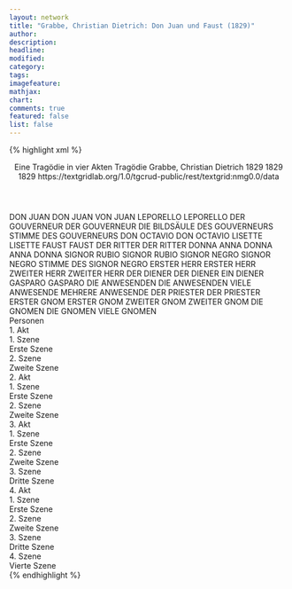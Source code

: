 ```yaml
---
layout: network
title: "Grabbe, Christian Dietrich: Don Juan und Faust (1829)"
author:
description:
headline:
modified:
category:
tags:
imagefeature: 
mathjax: 
chart: 
comments: true
featured: false
list: false
---
```

{% highlight xml %}
<?xml-model href="https://raw.githubusercontent.com/DLiNa/project/master/rules/lina.rnc"?><?xml-model href="https://raw.githubusercontent.com/DLiNa/project/master/rules/lina.sch"?>
<play xmlns="http://lina.digital">
  <header>
    <title>Don Juan und Faust</title>
    <subtitle>Eine Tragödie in vier Akten</subtitle>
    <genretitle>Tragödie</genretitle>
    <author>Grabbe, Christian Dietrich</author>
    <date type="print">1829</date>
    <date type="premiere">1829</date>
    <date type="written" when="1829">1829</date>
    <source>https://textgridlab.org/1.0/tgcrud-public/rest/textgrid:nmg0.0/data</source>
  </header>
  <personae>
    <character>
      <name>DON JUAN</name>
      <alias xml:id="don_juan">
        <name>DON JUAN</name>
      </alias>
      <alias xml:id="von_juan">
        <name>VON JUAN</name>
      </alias>
    </character>
    <character>
      <name>LEPORELLO</name>
      <alias xml:id="leporello">
        <name>LEPORELLO</name>
      </alias>
    </character>
    <character>
      <name>DER GOUVERNEUR</name>
      <alias xml:id="der_gouverneur">
        <name>DER GOUVERNEUR</name>
      </alias>
      <alias xml:id="die_bildsäule_des_gouverneurs">
        <name>DIE BILDSÄULE DES GOUVERNEURS</name>
      </alias>
      <alias xml:id="stimme_des_gouverneurs">
        <name>STIMME DES GOUVERNEURS</name>
      </alias>
    </character>
    <character>
      <name>DON OCTAVIO</name>
      <alias xml:id="don_octavio">
        <name>DON OCTAVIO</name>
      </alias>
    </character>
    <character>
      <name>LISETTE</name>
      <alias xml:id="lisette">
        <name>LISETTE</name>
      </alias>
    </character>
    <character>
      <name>FAUST</name>
      <alias xml:id="faust">
        <name>FAUST</name>
      </alias>
    </character>
    <character>
      <name>DER RITTER</name>
      <alias xml:id="der_ritter">
        <name>DER RITTER</name>
      </alias>
    </character>
    <character>
      <name>DONNA ANNA</name>
      <alias xml:id="donna_anna">
        <name>DONNA ANNA</name>
      </alias>
      <alias xml:id="donna">
        <name>DONNA</name>
      </alias>
    </character>
    <character>
      <name>SIGNOR RUBIO</name>
      <alias xml:id="signor_rubio">
        <name>SIGNOR RUBIO</name>
      </alias>
    </character>
    <character>
      <name>SIGNOR NEGRO</name>
      <alias xml:id="signor_negro">
        <name>SIGNOR NEGRO</name>
      </alias>
      <alias xml:id="stimme_des_signor_negro">
        <name>STIMME DES SIGNOR NEGRO</name>
      </alias>
    </character>
    <character>
      <name>ERSTER HERR</name>
      <alias xml:id="erster_herr">
        <name>ERSTER HERR</name>
      </alias>
    </character>
    <character>
      <name>ZWEITER HERR</name>
      <alias xml:id="zweiter_herr">
        <name>ZWEITER HERR</name>
      </alias>
    </character>
    <character>
      <name>DER DIENER</name>
      <alias xml:id="der_diener">
        <name>DER DIENER</name>
      </alias>
      <alias xml:id="ein_diener">
        <name>EIN DIENER</name>
      </alias>
    </character>
    <character>
      <name>GASPARO</name>
      <alias xml:id="gasparo">
        <name>GASPARO</name>
      </alias>
    </character>
    <character>
      <name>DIE ANWESENDEN</name>
      <alias xml:id="die_anwesenden">
        <name>DIE ANWESENDEN</name>
      </alias>
      <alias xml:id="viele_anwesende">
        <name>VIELE ANWESENDE</name>
      </alias>
      <alias xml:id="mehrere_anwesende">
        <name>MEHRERE ANWESENDE</name>
      </alias>
    </character>
    <character>
      <name>DER PRIESTER</name>
      <alias xml:id="der_priester">
        <name>DER PRIESTER</name>
      </alias>
    </character>
    <character>
      <name>ERSTER GNOM</name>
      <alias xml:id="erster_gnom">
        <name>ERSTER GNOM</name>
      </alias>
    </character>
    <character>
      <name>ZWEITER GNOM</name>
      <alias xml:id="zweiter_gnom">
        <name>ZWEITER GNOM</name>
      </alias>
    </character>
    <character>
      <name>DIE GNOMEN</name>
      <alias xml:id="die_gnomen">
        <name>DIE GNOMEN</name>
      </alias>
      <alias xml:id="viele_gnomen">
        <name>VIELE GNOMEN</name>
      </alias>
    </character>
  </personae>
  <text>
    <div>
      <head>Personen</head>
    </div>
    <div>
      <head>1. Akt</head>
      <div>
        <head>1. Szene</head>
        <div>
          <head>Erste Szene</head>
          <sp who="#don_juan">
            <amount n="56" unit="speech_acts"/>
            <amount n="1660" unit="words"/>
            <amount n="233" unit="lines"/>
            <amount n="8744" unit="chars"/>
          </sp>
          <sp who="#leporello">
            <amount n="42" unit="speech_acts"/>
            <amount n="1049" unit="words"/>
            <amount n="113" unit="lines"/>
            <amount n="5532" unit="chars"/>
          </sp>
          <sp who="#der_gouverneur">
            <amount n="14" unit="speech_acts"/>
            <amount n="318" unit="words"/>
            <amount n="48" unit="lines"/>
            <amount n="1847" unit="chars"/>
          </sp>
          <sp who="#don_octavio">
            <amount n="7" unit="speech_acts"/>
            <amount n="86" unit="words"/>
            <amount n="14" unit="lines"/>
            <amount n="441" unit="chars"/>
          </sp>
          <sp who="#lisette">
            <amount n="9" unit="speech_acts"/>
            <amount n="151" unit="words"/>
            <amount n="15" unit="lines"/>
            <amount n="720" unit="chars"/>
          </sp>
        </div>
      </div>
      <div>
        <head>2. Szene</head>
        <div>
          <head>Zweite Szene</head>
          <sp who="#faust">
            <amount n="22" unit="speech_acts"/>
            <amount n="2429" unit="words"/>
            <amount n="345" unit="lines"/>
            <amount n="12903" unit="chars"/>
          </sp>
          <sp who="#der_ritter">
            <amount n="22" unit="speech_acts"/>
            <amount n="729" unit="words"/>
            <amount n="111" unit="lines"/>
            <amount n="3967" unit="chars"/>
          </sp>
          <sp who="#der_gouverneur">
            <amount n="4" unit="speech_acts"/>
            <amount n="39" unit="words"/>
            <amount n="7" unit="lines"/>
            <amount n="192" unit="chars"/>
          </sp>
          <sp who="#don_octavio">
            <amount n="4" unit="speech_acts"/>
            <amount n="39" unit="words"/>
            <amount n="7" unit="lines"/>
            <amount n="194" unit="chars"/>
          </sp>
        </div>
      </div>
    </div>
    <div>
      <head>2. Akt</head>
      <div>
        <head>1. Szene</head>
        <div>
          <head>Erste Szene</head>
          <sp who="#leporello">
            <amount n="17" unit="speech_acts"/>
            <amount n="407" unit="words"/>
            <amount n="63" unit="lines"/>
            <amount n="2141" unit="chars"/>
          </sp>
          <sp who="#don_juan">
            <amount n="42" unit="speech_acts"/>
            <amount n="1271" unit="words"/>
            <amount n="194" unit="lines"/>
            <amount n="6779" unit="chars"/>
          </sp>
          <sp who="#donna_anna">
            <amount n="25" unit="speech_acts"/>
            <amount n="562" unit="words"/>
            <amount n="82" unit="lines"/>
            <amount n="2866" unit="chars"/>
          </sp>
          <sp who="#don_octavio">
            <amount n="12" unit="speech_acts"/>
            <amount n="218" unit="words"/>
            <amount n="35" unit="lines"/>
            <amount n="1139" unit="chars"/>
          </sp>
          <sp who="#der_ritter">
            <amount n="28" unit="speech_acts"/>
            <amount n="614" unit="words"/>
            <amount n="106" unit="lines"/>
            <amount n="3319" unit="chars"/>
          </sp>
          <sp who="#faust">
            <amount n="27" unit="speech_acts"/>
            <amount n="748" unit="words"/>
            <amount n="108" unit="lines"/>
            <amount n="3945" unit="chars"/>
          </sp>
        </div>
      </div>
      <div>
        <head>2. Szene</head>
        <div>
          <head>Zweite Szene</head>
          <sp who="#signor_rubio">
            <amount n="7" unit="speech_acts"/>
            <amount n="201" unit="words"/>
            <amount n="3" unit="lines"/>
            <amount n="1033" unit="chars"/>
          </sp>
          <sp who="#signor_negro">
            <amount n="16" unit="speech_acts"/>
            <amount n="419" unit="words"/>
            <amount n="42" unit="lines"/>
            <amount n="2227" unit="chars"/>
          </sp>
          <sp who="#don_juan">
            <amount n="23" unit="speech_acts"/>
            <amount n="381" unit="words"/>
            <amount n="60" unit="lines"/>
            <amount n="1933" unit="chars"/>
          </sp>
          <sp who="#leporello">
            <amount n="15" unit="speech_acts"/>
            <amount n="175" unit="words"/>
            <amount n="34" unit="lines"/>
            <amount n="938" unit="chars"/>
          </sp>
          <sp who="#der_gouverneur">
            <amount n="21" unit="speech_acts"/>
            <amount n="322" unit="words"/>
            <amount n="53" unit="lines"/>
            <amount n="1635" unit="chars"/>
          </sp>
          <sp who="#donna_anna">
            <amount n="7" unit="speech_acts"/>
            <amount n="70" unit="words"/>
            <amount n="17" unit="lines"/>
            <amount n="353" unit="chars"/>
          </sp>
          <sp who="#don_octavio">
            <amount n="8" unit="speech_acts"/>
            <amount n="73" unit="words"/>
            <amount n="14" unit="lines"/>
            <amount n="362" unit="chars"/>
          </sp>
          <sp who="#der_ritter">
            <amount n="9" unit="speech_acts"/>
            <amount n="464" unit="words"/>
            <amount n="65" unit="lines"/>
            <amount n="2448" unit="chars"/>
          </sp>
          <sp who="#faust">
            <amount n="10" unit="speech_acts"/>
            <amount n="278" unit="words"/>
            <amount n="44" unit="lines"/>
            <amount n="1499" unit="chars"/>
          </sp>
          <sp who="#erster_herr">
            <amount n="1" unit="speech_acts"/>
            <amount n="6" unit="words"/>
            <amount n="2" unit="lines"/>
            <amount n="41" unit="chars"/>
          </sp>
          <sp who="#zweiter_herr">
            <amount n="1" unit="speech_acts"/>
            <amount n="6" unit="words"/>
            <amount n="2" unit="lines"/>
            <amount n="29" unit="chars"/>
          </sp>
          <sp who="#der_diener">
            <amount n="1" unit="speech_acts"/>
            <amount n="13" unit="words"/>
            <amount n="2" unit="lines"/>
            <amount n="70" unit="chars"/>
          </sp>
          <sp who="#ein_diener">
            <amount n="1" unit="speech_acts"/>
            <amount n="9" unit="words"/>
            <amount n="2" unit="lines"/>
            <amount n="55" unit="chars"/>
          </sp>
          <sp who="#donna">
            <amount n="1" unit="speech_acts"/>
            <amount n="5" unit="words"/>
            <amount n="2" unit="lines"/>
            <amount n="31" unit="chars"/>
          </sp>
          <sp who="#stimme_des_gouverneurs #stimme_des_signor_negro">
            <amount n="1" unit="speech_acts"/>
            <amount n="11" unit="words"/>
            <amount n="2" unit="lines"/>
            <amount n="61" unit="chars"/>
          </sp>
          <sp who="#viele_anwesende">
            <amount n="2" unit="speech_acts"/>
            <amount n="20" unit="words"/>
            <amount n="3" unit="lines"/>
            <amount n="106" unit="chars"/>
          </sp>
          <sp who="#mehrere_anwesende">
            <amount n="1" unit="speech_acts"/>
            <amount n="23" unit="words"/>
            <amount n="3" unit="lines"/>
            <amount n="136" unit="chars"/>
          </sp>
          <sp who="#gasparo">
            <amount n="1" unit="speech_acts"/>
            <amount n="5" unit="words"/>
            <amount n="1" unit="lines"/>
            <amount n="23" unit="chars"/>
          </sp>
          <sp who="#die_anwesenden">
            <amount n="1" unit="speech_acts"/>
            <amount n="1" unit="words"/>
            <amount n="1" unit="lines"/>
            <amount n="12" unit="chars"/>
          </sp>
        </div>
      </div>
    </div>
    <div>
      <head>3. Akt</head>
      <div>
        <head>1. Szene</head>
        <div>
          <head>Erste Szene</head>
          <sp who="#der_gouverneur">
            <amount n="10" unit="speech_acts"/>
            <amount n="386" unit="words"/>
            <amount n="54" unit="lines"/>
            <amount n="1955" unit="chars"/>
          </sp>
          <sp who="#gasparo">
            <amount n="5" unit="speech_acts"/>
            <amount n="64" unit="words"/>
            <amount n="10" unit="lines"/>
            <amount n="305" unit="chars"/>
          </sp>
          <sp who="#don_juan">
            <amount n="10" unit="speech_acts"/>
            <amount n="425" unit="words"/>
            <amount n="60" unit="lines"/>
            <amount n="2242" unit="chars"/>
          </sp>
          <sp who="#leporello">
            <amount n="5" unit="speech_acts"/>
            <amount n="71" unit="words"/>
            <amount n="10" unit="lines"/>
            <amount n="360" unit="chars"/>
          </sp>
          <sp who="#der_priester">
            <amount n="3" unit="speech_acts"/>
            <amount n="31" unit="words"/>
            <amount n="5" unit="lines"/>
            <amount n="164" unit="chars"/>
          </sp>
        </div>
      </div>
      <div>
        <head>2. Szene</head>
        <div>
          <head>Zweite Szene</head>
          <sp who="#faust">
            <amount n="36" unit="speech_acts"/>
            <amount n="1423" unit="words"/>
            <amount n="204" unit="lines"/>
            <amount n="7528" unit="chars"/>
          </sp>
          <sp who="#der_ritter">
            <amount n="10" unit="speech_acts"/>
            <amount n="183" unit="words"/>
            <amount n="31" unit="lines"/>
            <amount n="978" unit="chars"/>
          </sp>
          <sp who="#donna_anna">
            <amount n="25" unit="speech_acts"/>
            <amount n="391" unit="words"/>
            <amount n="64" unit="lines"/>
            <amount n="1986" unit="chars"/>
          </sp>
        </div>
      </div>
      <div>
        <head>3. Szene</head>
        <div>
          <head>Dritte Szene</head>
          <sp who="#leporello">
            <amount n="11" unit="speech_acts"/>
            <amount n="363" unit="words"/>
            <amount n="48" unit="lines"/>
            <amount n="1801" unit="chars"/>
          </sp>
          <sp who="#don_juan">
            <amount n="14" unit="speech_acts"/>
            <amount n="457" unit="words"/>
            <amount n="70" unit="lines"/>
            <amount n="2528" unit="chars"/>
          </sp>
          <sp who="#faust">
            <amount n="8" unit="speech_acts"/>
            <amount n="176" unit="words"/>
            <amount n="27" unit="lines"/>
            <amount n="994" unit="chars"/>
          </sp>
        </div>
      </div>
    </div>
    <div>
      <head>4. Akt</head>
      <div>
        <head>1. Szene</head>
        <div>
          <head>Erste Szene</head>
          <sp who="#don_juan">
            <amount n="31" unit="speech_acts"/>
            <amount n="772" unit="words"/>
            <amount n="121" unit="lines"/>
            <amount n="4256" unit="chars"/>
          </sp>
          <sp who="#leporello">
            <amount n="30" unit="speech_acts"/>
            <amount n="477" unit="words"/>
            <amount n="82" unit="lines"/>
            <amount n="2450" unit="chars"/>
          </sp>
          <sp who="#die_bildsäule_des_gouverneurs">
            <amount n="1" unit="speech_acts"/>
            <amount n="1" unit="words"/>
            <amount n="1" unit="lines"/>
            <amount n="3" unit="chars"/>
          </sp>
        </div>
      </div>
      <div>
        <head>2. Szene</head>
        <div>
          <head>Zweite Szene</head>
          <sp who="#faust">
            <amount n="9" unit="speech_acts"/>
            <amount n="263" unit="words"/>
            <amount n="38" unit="lines"/>
            <amount n="1387" unit="chars"/>
          </sp>
          <sp who="#erster_gnom">
            <amount n="7" unit="speech_acts"/>
            <amount n="95" unit="words"/>
            <amount n="17" unit="lines"/>
            <amount n="503" unit="chars"/>
          </sp>
          <sp who="#zweiter_gnom">
            <amount n="2" unit="speech_acts"/>
            <amount n="10" unit="words"/>
            <amount n="3" unit="lines"/>
            <amount n="64" unit="chars"/>
          </sp>
          <sp who="#viele_gnomen">
            <amount n="1" unit="speech_acts"/>
            <amount n="32" unit="words"/>
            <amount n="4" unit="lines"/>
            <amount n="149" unit="chars"/>
          </sp>
          <sp who="#die_gnomen #erster_gnom #zweiter_gnom">
            <amount n="5" unit="speech_acts"/>
            <amount n="97" unit="words"/>
            <amount n="17" unit="lines"/>
            <amount n="526" unit="chars"/>
          </sp>
        </div>
      </div>
      <div>
        <head>3. Szene</head>
        <div>
          <head>Dritte Szene</head>
          <sp who="#faust">
            <amount n="23" unit="speech_acts"/>
            <amount n="1110" unit="words"/>
            <amount n="158" unit="lines"/>
            <amount n="5808" unit="chars"/>
          </sp>
          <sp who="#donna_anna">
            <amount n="13" unit="speech_acts"/>
            <amount n="213" unit="words"/>
            <amount n="37" unit="lines"/>
            <amount n="1086" unit="chars"/>
          </sp>
          <sp who="#der_ritter">
            <amount n="10" unit="speech_acts"/>
            <amount n="149" unit="words"/>
            <amount n="25" unit="lines"/>
            <amount n="699" unit="chars"/>
          </sp>
        </div>
      </div>
      <div>
        <head>4. Szene</head>
        <div>
          <head>Vierte Szene</head>
          <sp who="#der_ritter">
            <amount n="3" unit="speech_acts"/>
            <amount n="334" unit="words"/>
            <amount n="43" unit="lines"/>
            <amount n="1737" unit="chars"/>
          </sp>
          <sp who="#don_juan">
            <amount n="67" unit="speech_acts"/>
            <amount n="1503" unit="words"/>
            <amount n="243" unit="lines"/>
            <amount n="7882" unit="chars"/>
          </sp>
          <sp who="#leporello">
            <amount n="39" unit="speech_acts"/>
            <amount n="632" unit="words"/>
            <amount n="106" unit="lines"/>
            <amount n="3311" unit="chars"/>
          </sp>
          <sp who="#signor_negro">
            <amount n="3" unit="speech_acts"/>
            <amount n="46" unit="words"/>
            <amount n="6" unit="lines"/>
            <amount n="249" unit="chars"/>
          </sp>
          <sp who="#signor_rubio">
            <amount n="15" unit="speech_acts"/>
            <amount n="218" unit="words"/>
            <amount n="41" unit="lines"/>
            <amount n="1133" unit="chars"/>
          </sp>
          <sp who="#von_juan">
            <amount n="1" unit="speech_acts"/>
            <amount n="8" unit="words"/>
            <amount n="2" unit="lines"/>
            <amount n="39" unit="chars"/>
          </sp>
          <sp who="#faust">
            <amount n="5" unit="speech_acts"/>
            <amount n="181" unit="words"/>
            <amount n="28" unit="lines"/>
            <amount n="933" unit="chars"/>
          </sp>
          <sp who="#die_bildsäule_des_gouverneurs">
            <amount n="9" unit="speech_acts"/>
            <amount n="148" unit="words"/>
            <amount n="26" unit="lines"/>
            <amount n="846" unit="chars"/>
          </sp>
        </div>
      </div>
    </div>
  </text>
</play>
{% endhighlight %}